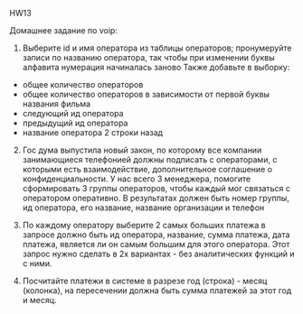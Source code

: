 HW13

Домашнее задание по voip:
1. Выберите id и имя оператора из таблицы операторов; пронумеруйте записи по названию оператора, так чтобы при изменении буквы алфавита нумерация начиналась заново
Также добавьте в выборку:
- общее количество операторов
- общее количество операторов в зависимости от первой буквы названия фильма
- следующий ид оператора
- предыдущий ид оператора
- название оператора 2 строки назад

2. Гос дума выпустила новый закон, по которому все компании занимающиеся телефонией должны подписать с операторами, с которыми есть взаимодействие, дополнительное соглашение о конфиденциальности.
У нас всего 3 менеджера, помогите сформировать 3 группы операторов, чтобы каждый мог связаться с оператором оперативно.
В результатах должен быть номер группы, ид оператора, его название, название организации и телефон

3. По каждому оператору выберите 2 самых больших платежа
в запросе должно быть ид оператора, название, сумма платежа, дата платежа, является ли он самым большим для этого оператора.
Этот запрос нужно сделать в 2х вариантах - без аналитических функций и с ними.

4. Посчитайте платежи в системе в разрезе год (строка) - месяц (колонка), на пересечении должна быть сумма платежей за этот год и месяц.
